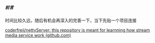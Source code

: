 ##### 前言

  时间比较久远，随后有机会再深入的完善一下，当下先贴一个项目连接

[coderfreii/nettyServer: this repository is meant for learnning how stream media service work (github.com)](https://github.com/coderfreii/nettyServer/tree/master)
